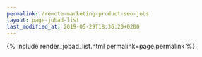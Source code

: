 ```yaml
---
permalink: /remote-marketing-product-seo-jobs
layout: page-jobad-list
last_modified_at: 2019-05-29T18:36:20+0200
---
```

{% include render_jobad_list.html permalink=page.permalink %}
